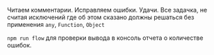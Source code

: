 Читаем комментарии. Исправляем ошибки. Удачи.
Все задачка, не считая исключений где об этом сказано должны решаться без применения `any`, `Function`, `Object`

`npm run flow` для проверки вывода в консоль отчета о количестве ошибок.